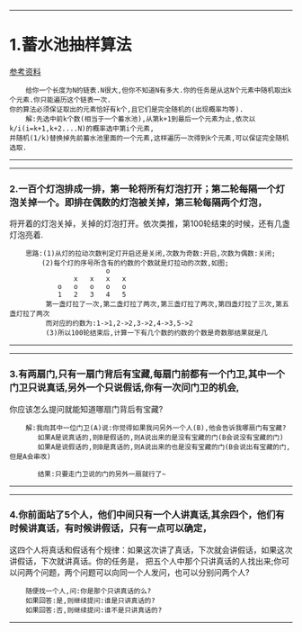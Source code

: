 ------
# 1.蓄水池抽样算法
[参考资料](http://www.cnblogs.com/xudong-bupt/p/4053652.html)
```
    给你一个长度为N的链表.N很大,但你不知道N有多大.你的任务是从这N个元素中随机取出k个元素.你只能遍历这个链表一次.
你的算法必须保证取出的元素恰好有k个,且它们是完全随机的(出现概率均等).
    解:先选中前k个数(相当于一个蓄水池),从第k+1到最后一个元素为止,依次以k/i(i=k+1,k+2....N)的概率选中第i个元素,
并随机(1/k)替换掉先前蓄水池里面的一个元素,这样遍历一次得到k个元素,可以保证完全随机选取.
```

------

------
### 2.一百个灯泡排成一排，第一轮将所有灯泡打开；第二轮每隔一个灯泡关掉一个。即排在偶数的灯泡被关掉，第三轮每隔两个灯泡，
将开着的灯泡关掉，关掉的灯泡打开。依次类推，第100轮结束的时候，还有几盏灯泡亮着.
```
    思路:(1)从灯的拉动次数判定灯开启还是关闭,次数为奇数:开启,次数为偶数:关闭;
        (2)每个灯的序号所含有的约数的个数就是灯拉动的次数,如图;
                        o
                x   x   x   x
            o   o   o   o   o
            1   2   3   4   5
         第一盏灯拉了一次,第二盏灯拉了两次,第三盏灯拉了两次,第四盏灯拉了三次,第五盏灯拉了两次
         而对应的约数为:1->1,2->2,3->2,4->3,5->2
         (3)所以100轮结束后,计算一下有几个数的约数的个数是奇数那结果就是几
```

------

------
### 3.有两扇门,只有一扇门背后有宝藏,每扇门前都有一个门卫,其中一个门卫只说真话,另外一个只说假话,你有一次问门卫的机会,
你应该怎么提问就能知道哪扇门背后有宝藏?
```
    解:我向其中一位门卫(A)说:你觉得如果我问另外一个人(B),他会告诉我哪扇门有宝藏?
       如果A是说真话的,则B是假话的,则A说出来的是没有宝藏的门(B会说没有宝藏的门)
       如果A是说假话的,则B是真话的,则A说出来的也是没有宝藏的门(B会说出有宝藏的门,但是A会串改)
       
       结果:只要走门卫说的门的另外一扇就行了~
```

------

------
### 4.你前面站了5个人，他们中间只有一个人讲真话,其余四个，他们有时候讲真话，有时候讲假话，只有一点可以确定，
这四个人将真话和假话有个规律：如果这次讲了真话，下次就会讲假话，如果这次讲假话，下次就讲真话。你的任务是，
把五个人中那个只讲真话的人找出来;你可以问两个问题，两个问题可以向同一个人发问，也可以分别问两个人?

```
    随便找一个人,问:你是那个只讲真话的么?
    如果回答:是,则继续提问:谁是只讲真话的?
    如果回答:否,则继续提问:谁不是只讲真话的?
```

------